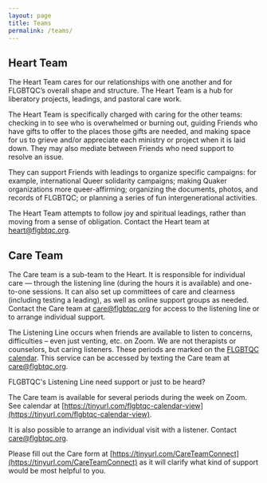 ```yaml
---
layout: page
title: Teams
permalink: /teams/
---
```


## Heart Team
The Heart Team cares for our relationships with one another and for FLGBTQC’s overall shape and structure. The Heart Team is a hub for liberatory projects, leadings, and pastoral care work.

The Heart Team is specifically charged with caring for the other teams: checking in to see who is overwhelmed or burning out, guiding Friends who have gifts to offer to the places those gifts are needed, and making space for us to grieve and/or appreciate each ministry or project when it is laid down. They may also mediate between Friends who need support to resolve an issue.

They can support Friends with leadings to organize specific campaigns: for example, international Queer solidarity campaigns; making Quaker organizations more queer-affirming; organizing the documents, photos, and records of FLGBTQC; or planning a series of fun intergenerational activities.

The Heart Team attempts to follow joy and spiritual leadings, rather than moving from a sense of obligation. Contact the Heart team at [heart@flgbtqc.org](mailto:heart@flgbtqc.org).

## Care Team
The Care team is a sub-team to the Heart. It is responsible for individual care &mdash; through the listening line (during the hours it is available) and one-to-one sessions. It can also set up committees of care and clearness (including testing a leading), as well as online support groups as needed.  Contact the Care team at [care@flgbtqc.org](mailto:care@flgbtqc.org) for access to the listening line or to arrange individual support.

The Listening Line occurs when friends are available to listen to concerns, difficulties – even just venting, etc. on Zoom. We are not therapists or counselors, but caring listeners. These periods are marked on the [FLGBTQC calendar](https://tinyurl.com/flgbtqc-calendar-view). This service can be accessed by texting the Care team at care@flgbtqc.org.

<!-- ![listening line](/assets/images/listeningline.png) -->

FLGBTQC's Listening Line
need support or just to be heard?

The Care team is available for several periods during the week on Zoom.
See calendar at [https://tinyurl.com/flgbtqc-calendar-view](https://tinyurl.com/flgbtqc-calendar-view).

It is also possible to arrange an individual visit with a listener. Contact [care@flgbtqc.org](mailto:care@flgbtqc.org).

Please fill out the Care form at [https://tinyurl.com/CareTeamConnect](https://tinyurl.com/CareTeamConnect) as it will clarify what kind of support would be most helpful to you.
